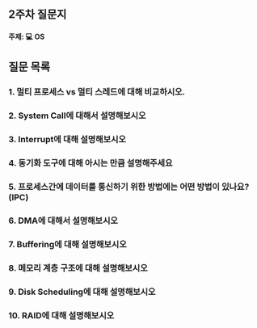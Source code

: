 ## 2주차 질문지
#### 주제: 💻 OS

## 질문 목록
### 1. 멀티 프로세스 vs 멀티 스레드에 대해 비교하시오.
### 2. System Call에 대해서 설명해보시오
### 3. Interrupt에 대해 설명해보시오
### 4. 동기화 도구에 대해 아시는 만큼 설명해주세요
### 5. 프로세스간에 데이터를 통신하기 위한 방법에는 어떤 방법이 있나요?(IPC)
### 6. DMA에 대해서 설명해보시오
### 7. Buffering에 대해 설명해보시오
### 8. 메모리 계층 구조에 대해 설명해보시오
### 9. Disk Scheduling에 대해 설명해보시오
### 10. RAID에 대해 설명해보시오
